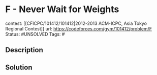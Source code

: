 # F - Never Wait for Weights

contest: [[CFICPC/101412/101412|2012-2013 ACM-ICPC, Asia Tokyo Regional Contest]]
url: https://codeforces.com/gym/101412/problem/F
Status: #UNSOLVED
Tags: #

## Description

## Solution

